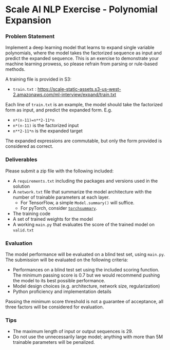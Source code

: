 # Scale AI NLP Exercise - Polynomial Expansion

### Problem Statement

Implement a deep learning model that learns to expand single variable polynomials, where the model takes the factorized sequence as input and predict the expanded sequence. This is an exercise to demonstrate your machine learning prowess, so please refrain from parsing or rule-based methods.

A training file is provided in S3:
* `train.txt` : https://scale-static-assets.s3-us-west-2.amazonaws.com/ml-interview/expand/train.txt

Each line of `train.txt` is an example, the model should take the factorized form as input, and predict the expanded form. E.g.

* `n*(n-11)=n**2-11*n`
* `n*(n-11)` is the factorized input
* `n**2-11*n`  is the expanded target

The expanded expressions are commutable, but only the form provided is considered as correct.

### Deliverables

Please submit a zip file with the following included:
* A `requirements.txt` including the packages and versions used in the solution
* A `network.txt` file that summarize the model architecture with the number of trainable parameters at each layer.
	* For TensorFlow, a simple `Model.summary()` will suffice.
	* For pyTorch, consider [`torchsummary`](https://github.com/sksq96/pytorch-summary).
* The training code
* A set of trained weights for the model
* A working `main.py` that evaluates the score of the trained model on `valid.txt`

### Evaluation

The model performance will be evaluated on a blind test set, using `main.py`. The submission will be evaluated on the following criteria:

   * Performances on a blind test set using the included scoring function. The minimum passing score is 0.7 but we would recommend pushing the model to its best possible performance.
   * Model design choices (e.g. architecture, network size, regularization)
   * Python proficiency and implementation details

Passing the minimum score threshold is not a guarantee of acceptance, all three factors will be considered for evaluation.	 

### Tips
* The maximum length of input or output sequences is 29.
* Do not use the unnecessarily large model; anything with more than 5M trainable parameters will be penalized.

